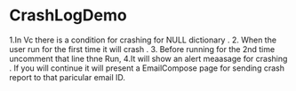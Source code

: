 CrashLogDemo
============
1.In Vc there is a condition for crashing for NULL dictionary .
2. When the user run for the first time it will crash .
3. Before running for the 2nd time uncomment that line thne Run,
4.It will show an alert meaasage for crashing .
If you will  continue it will present a EmailCompose page for sending crash report to that paricular email ID.
